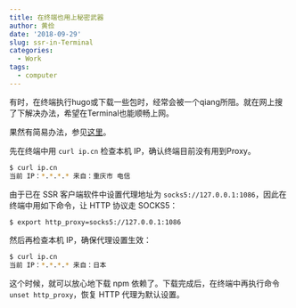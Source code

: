 ```yaml
---
title: 在终端也用上秘密武器
author: 黄俭
date: '2018-09-29'
slug: ssr-in-Terminal
categories:
  - Work
tags:
  - computer
---
```

有时，在终端执行hugo或下载一些包时，经常会被一个qiang所阻。就在网上搜了下解决办法，希望在Terminal也能顺畅上网。

果然有简易办法，参见[这里](https://github.com/Dream4ever/knowledge-base/issues/55)。

先在终端中用 `curl ip.cn` 检查本机 IP，确认终端目前没有用到Proxy。

```bash
$ curl ip.cn
当前 IP：*.*.*.* 来自：重庆市 电信
```

由于已在 SSR 客户端软件中设置代理地址为 `socks5://127.0.0.1:1086`，因此在终端中用如下命令，让 HTTP 协议走 SOCKS5：

```bash
$ export http_proxy=socks5://127.0.0.1:1086
```
然后再检查本机 IP，确保代理设置生效：

```bash
$ curl ip.cn
当前 IP：*.*.*.* 来自：日本
```
这个时候，就可以放心地下载 npm 依赖了。下载完成后，在终端中再执行命令 `unset http_proxy`，恢复 HTTP 代理为默认设置。